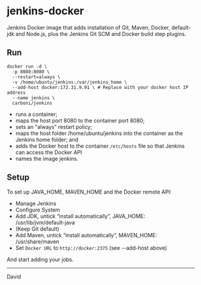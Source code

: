 # jenkins-docker
Jenkins Docker image that adds installation of Git, Maven, Docker, default-jdk and Node.js, plus the Jenkins Git SCM and Docker build step plugins.

## Run

```
docker run -d \
  -p 8080:8080 \
  --restart=always \
  -v /home/ubuntu/jenkins:/var/jenkins_home \
  --add-host docker:172.31.9.91 \ # Replace with your docker host IP address
  --name jenkins \
  carboni/jenkins
```

 * runs a container;
 * maps the host port 8080 to the container port 8080;
 * sets an "always" restart policy;
 * maps the host folder /home/ubuntu/jenkins into the container as the Jenkins home folder; and
 * adds the Docker host to the container `/etc/hosts` file so that Jenkins can access the Docker API
 * names the image jenkins.

## Setup

To set up JAVA_HOME, MAVEN_HOME and the Docker remote API:
 * Manage Jenkins
 * Configure System
 * Add JDK, untick “install automatically”, JAVA_HOME: /usr/lib/jvm/default-java
 * (Keep Git default)
 * Add Maven, untick “install automatically”, MAVEN_HOME: /usr/share/maven
 * Set `Docker URL` to `http://docker:2375` (see --add-host above)

And start adding your jobs.

---

David
